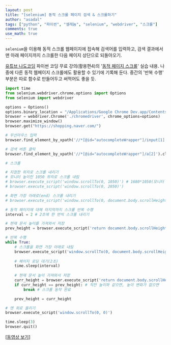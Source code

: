 ```yaml
---
layout: post
title: "[selenium] 동적 스크롤 페이지 검색 & 스크롤하기"
author: "asadal"
tags: ["python", "파이썬", "셀레늄", "selenium", "webdriver", "스크롤"]
comments: true
use_math: true
---
```


`selenium`을 이용해 동적 스크롤 웹페이지에 접속해 검색어를 입력하고, 검색 결과에서 맨 아래 페이지까지 스크롤한 다음 페이지 상단으로 되돌아오기.

[유튜브 나도코딩](https://www.youtube.com/channel/UC7iAOLiALt2rtMVAWWl4pnw) 파이썬 코딩 무료 강의(활용편4)의 '[동적 페이지 스크롤](https://www.youtube.com/watch?v=exgO1LFl9x8&t=23102s)' 실습 내용. 나중에 다른 동적 웹페이지 스크롤에도 활용할 수 있기에 기록해 둔다. 중간의 '반복 수행' 부분은 따로 함수로 만들어두고 써먹어도 좋을 듯.

```python
import time
from selenium.webdriver.chrome.options import Options
from selenium import webdriver

options = Options()
options.binary_location = "/Applications/Google Chrome Dev.app/Contents/MacOS/Google Chrome Dev"
browser = webdriver.Chrome('./chromedriver', chrome_options=options)
browser.maximize_window()
browser.get("https://shopping.naver.com/")

# 무선마우스 입력
browser.find_element_by_xpath('//*[@id="autocompleteWrapper"]/input[1]').send_keys('무선마우스')

# 검색 버튼 클릭
browser.find_element_by_xpath('//*[@id="autocompleteWrapper"]/a[2]').click()

# 스크롤

# 지정한 위치로 스크롤 내리기
# 모니터 높이인 1050 위치로 스크롤 내림
# browser.execute_script('window.scrollTo(0, 1050)') # 1680*1050(모니터 해상도에 맞춤)
# browser.execute_script('window.scrollTo(0, 2050)')

# 화면 가장 아래로(end) 스크롤 내리기
# browser.execute_script('window.scrollTo(0, document.body.scrollHeight)')

# 동적 페이지에 대해 마지막까지 스크롤 반복 수행
interval = 2 # 2초에 한 번씩 스크롤 내리기

# 현재 문서 높이를 가져와서 저장
prev_height = browser.execute_script('return document.body.scrollHeight')

# 반복 수행
while True:
    # 스크롤을 화면 가장 아래로 내림
    browser.execute_script('window.scrollTo(0, document.body.scrollHeight)')
    
    # 페이지 로딩 대기(2초)
    time.sleep(interval)
    
    # 현재 문서 높이 가져와서 저장
    curr_height = browser.execute_script('return document.body.scrollHeight')
    if curr_height == prev_height: # 직전 높이와 같으면, 높이 변화가 없으면
        break # 스크롤 동작 완료

    prev_height = curr_height

# 맨 위로 올리기
browser.execute_script('window.scrollTo(0, 0)')

time.sleep(3)
browser.quit()
```



 

[[동영상 보기](https://www.youtube.com/watch?v=exgO1LFl9x8)]